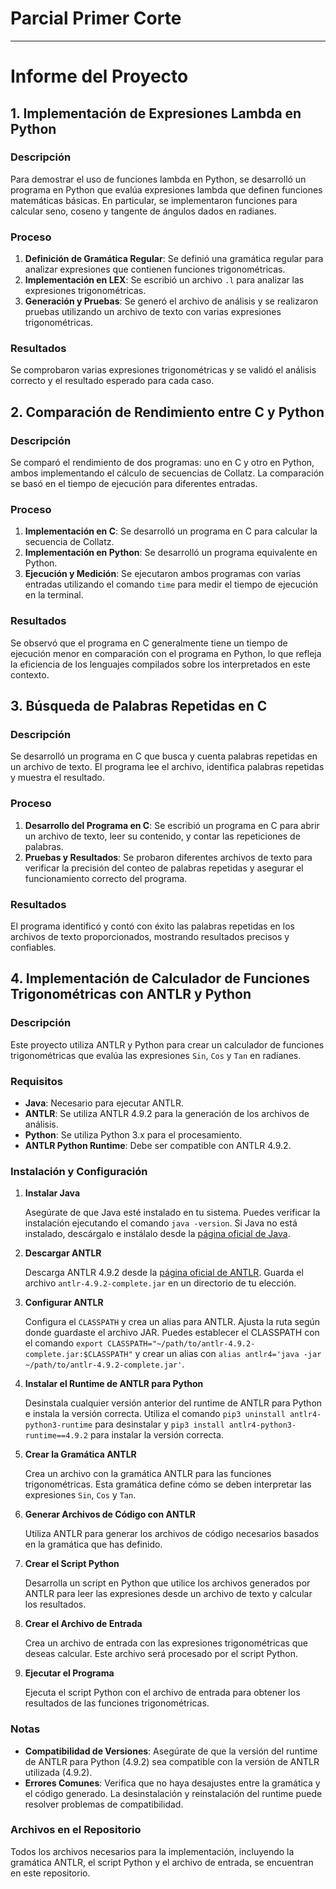 # Parcial Primer Corte

---

# Informe del Proyecto

## 1. Implementación de Expresiones Lambda en Python

### Descripción

Para demostrar el uso de funciones lambda en Python, se desarrolló un programa en Python que evalúa expresiones lambda que definen funciones matemáticas básicas. En particular, se implementaron funciones para calcular seno, coseno y tangente de ángulos dados en radianes.

### Proceso

1. **Definición de Gramática Regular**: Se definió una gramática regular para analizar expresiones que contienen funciones trigonométricas.
2. **Implementación en LEX**: Se escribió un archivo `.l` para analizar las expresiones trigonométricas.
3. **Generación y Pruebas**: Se generó el archivo de análisis y se realizaron pruebas utilizando un archivo de texto con varias expresiones trigonométricas.

### Resultados

Se comprobaron varias expresiones trigonométricas y se validó el análisis correcto y el resultado esperado para cada caso.

## 2. Comparación de Rendimiento entre C y Python

### Descripción

Se comparó el rendimiento de dos programas: uno en C y otro en Python, ambos implementando el cálculo de secuencias de Collatz. La comparación se basó en el tiempo de ejecución para diferentes entradas.

### Proceso

1. **Implementación en C**: Se desarrolló un programa en C para calcular la secuencia de Collatz.
2. **Implementación en Python**: Se desarrolló un programa equivalente en Python.
3. **Ejecución y Medición**: Se ejecutaron ambos programas con varias entradas utilizando el comando `time` para medir el tiempo de ejecución en la terminal.

### Resultados

Se observó que el programa en C generalmente tiene un tiempo de ejecución menor en comparación con el programa en Python, lo que refleja la eficiencia de los lenguajes compilados sobre los interpretados en este contexto.

## 3. Búsqueda de Palabras Repetidas en C

### Descripción

Se desarrolló un programa en C que busca y cuenta palabras repetidas en un archivo de texto. El programa lee el archivo, identifica palabras repetidas y muestra el resultado.

### Proceso

1. **Desarrollo del Programa en C**: Se escribió un programa en C para abrir un archivo de texto, leer su contenido, y contar las repeticiones de palabras.
2. **Pruebas y Resultados**: Se probaron diferentes archivos de texto para verificar la precisión del conteo de palabras repetidas y asegurar el funcionamiento correcto del programa.

### Resultados

El programa identificó y contó con éxito las palabras repetidas en los archivos de texto proporcionados, mostrando resultados precisos y confiables.

## 4. Implementación de Calculador de Funciones Trigonométricas con ANTLR y Python

### Descripción

Este proyecto utiliza ANTLR y Python para crear un calculador de funciones trigonométricas que evalúa las expresiones `Sin`, `Cos` y `Tan` en radianes.

### Requisitos

- **Java**: Necesario para ejecutar ANTLR.
- **ANTLR**: Se utiliza ANTLR 4.9.2 para la generación de los archivos de análisis.
- **Python**: Se utiliza Python 3.x para el procesamiento.
- **ANTLR Python Runtime**: Debe ser compatible con ANTLR 4.9.2.

### Instalación y Configuración

1. **Instalar Java**

   Asegúrate de que Java esté instalado en tu sistema. Puedes verificar la instalación ejecutando el comando `java -version`. Si Java no está instalado, descárgalo e instálalo desde la [página oficial de Java](https://www.java.com/download/).

2. **Descargar ANTLR**

   Descarga ANTLR 4.9.2 desde la [página oficial de ANTLR](https://www.antlr.org/download.html). Guarda el archivo `antlr-4.9.2-complete.jar` en un directorio de tu elección.

3. **Configurar ANTLR**

   Configura el `CLASSPATH` y crea un alias para ANTLR. Ajusta la ruta según donde guardaste el archivo JAR. Puedes establecer el CLASSPATH con el comando `export CLASSPATH="~/path/to/antlr-4.9.2-complete.jar:$CLASSPATH"` y crear un alias con `alias antlr4='java -jar ~/path/to/antlr-4.9.2-complete.jar'`.

4. **Instalar el Runtime de ANTLR para Python**

   Desinstala cualquier versión anterior del runtime de ANTLR para Python e instala la versión correcta. Utiliza el comando `pip3 uninstall antlr4-python3-runtime` para desinstalar y `pip3 install antlr4-python3-runtime==4.9.2` para instalar la versión correcta.

5. **Crear la Gramática ANTLR**

   Crea un archivo con la gramática ANTLR para las funciones trigonométricas. Esta gramática define cómo se deben interpretar las expresiones `Sin`, `Cos` y `Tan`.

6. **Generar Archivos de Código con ANTLR**

   Utiliza ANTLR para generar los archivos de código necesarios basados en la gramática que has definido.

7. **Crear el Script Python**

   Desarrolla un script en Python que utilice los archivos generados por ANTLR para leer las expresiones desde un archivo de texto y calcular los resultados.

8. **Crear el Archivo de Entrada**

   Crea un archivo de entrada con las expresiones trigonométricas que deseas calcular. Este archivo será procesado por el script Python.

9. **Ejecutar el Programa**

   Ejecuta el script Python con el archivo de entrada para obtener los resultados de las funciones trigonométricas.

### Notas

- **Compatibilidad de Versiones**: Asegúrate de que la versión del runtime de ANTLR para Python (4.9.2) sea compatible con la versión de ANTLR utilizada (4.9.2).
- **Errores Comunes**: Verifica que no haya desajustes entre la gramática y el código generado. La desinstalación y reinstalación del runtime puede resolver problemas de compatibilidad.

### Archivos en el Repositorio

Todos los archivos necesarios para la implementación, incluyendo la gramática ANTLR, el script Python y el archivo de entrada, se encuentran en este repositorio.

